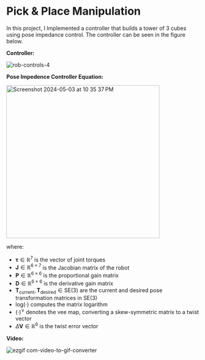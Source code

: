 # Pick & Place Manipulation

In this project, I Implemented a controller that builds a tower of 3 cubes using pose impedance control. The controller can be seen in the figure below.

**Controller:**

![rob-controls-4](https://github.com/omarrayyann/pick-and-place-franke/assets/77675540/f7c700f7-35f6-4855-8ade-2e9af4b3f6cc)

**Pose Impedence Controller Equation:**

<img width="400" alt="Screenshot 2024-05-03 at 10 35 37 PM" src="https://github.com/omarrayyann/pick-and-place-franke/assets/77675540/bb81a6ce-7599-4901-96d9-7ba769243a2d">

where:
- $\boldsymbol{\tau} \in \mathbb{R}^7$ is the vector of joint torques
- $\mathbf{J} \in \mathbb{R}^{6 \times 7}$ is the Jacobian matrix of the robot
- $\mathbf{P} \in \mathbb{R}^{6 \times 6}$ is the proportional gain matrix
- $\mathbf{D} \in \mathbb{R}^{6 \times 6}$ is the derivative gain matrix
- $\mathbf{T}_{\text{current}}, \mathbf{T}_{\text{desired}} \in \text{SE}(3)$ are the current and desired pose transformation matrices in $\text{SE}(3)$
- $\text{log}(\cdot)$ computes the matrix logarithm
- $(\cdot)^\vee$ denotes the vee map, converting a skew-symmetric matrix to a twist vector
- $\Delta \boldsymbol{V} \in \mathbb{R}^6$ is the twist error vector

**Video:**

![ezgif com-video-to-gif-converter](https://github.com/omarrayyann/pick-and-place-franke/assets/77675540/229b16d2-e928-4e7c-aa7d-277de382e328)
